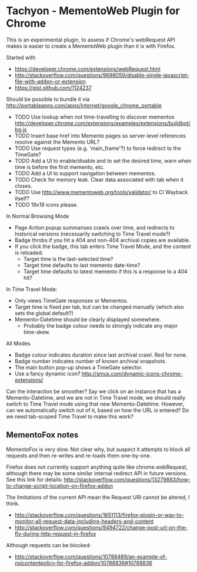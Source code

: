 Tachyon - MementoWeb Plugin for Chrome
======================================

This is an experimental plugin, to assess if Chrome's webRequest API makes is easier to create a MementoWeb plugin than it is with Firefox.

Started with 
* https://developer.chrome.com/extensions/webRequest.html
* http://stackoverflow.com/questions/9698059/disable-single-javascript-file-with-addon-or-extension
* https://gist.github.com/1124237

Should be possible to bundle it via http://portableapps.com/apps/internet/google_chrome_portable

* TODO Use lookup when not time-travelling to discover mementos http://developer.chrome.com/extensions/examples/extensions/buildbot/bg.js
* TODO Insert base href into Memento pages so server-level references resolve against the Memento URL?
* TODO Use request types (e.g. 'main_frame'?) to force redirect to the TimeGate?
* TODO Add a UI to enable/disable and to set the desired time, warn when time is before the first memento, etc.
* TODO Add a UI to support navigation between mementos.
* TODO Check for memory leak. Clear data associated with tab when it closes.
* TODO Use http://www.mementoweb.org/tools/validator/ to CI Wayback itself?
* TODO 19x19 icons please.

In Normal Browsing Mode
* Page Action popup summarises crawls over time, and redirects to historical versions (necessarily switching to Time Travel mode?)
* Badge throbs if you hit a 404 and non-404 archival copies are available.
* If you click the badge, this tab enters Time Travel Mode, and the content is reloaded.
  * Target time is the last-selected time? 
  * Target time defaults to last memento date-time?
  * Target time defaults to latest memento if this is a response to a 404 hit?

In Time Travel Mode:
* Only views TimeGate responses or Mementos.
* Target time is fixed per tab, but can be changed manually (which also sets the global default?)
* Memento-Datetime should be clearly displayed somewhere.
  * Probably the badge colour needs to strongly indicate any major time-skew.

All Modes
* Badge colour indicates duration since last archival crawl. Red for none.
* Badge number indicates number of known archival snapshots.
* The main button pop-up shows a TimeGate selector.
* Use a fancy dynamic icon? http://smus.com/dynamic-icons-chrome-extensions/

Can the interaction be smoother? Say we click on an instance that has a Memento-Datetime, and we are not in Time Travel mode, we should really switch to Time Travel mode using that new Memento-Datetime. However, can we automatically switch out of it, based on how the URL is entered? Do we need tab-scoped Time Travel to make this work?

MementoFox notes
----------------

MementoFox is very slow. Not clear why, but suspect it attempts to block all requests and then re-writes and re-loads them one-by-one.

Firefox does not currently support anything quite like chrome.webRequest, although there may be some similar internal redirect API in future versions. See this link for details: http://stackoverflow.com/questions/13279883/how-to-change-script-location-on-firefox-addon

The limitations of the current API mean the Request URI cannot be altered, I think.
 * http://stackoverflow.com/questions/1651113/firefox-plugin-or-way-to-monitor-all-request-data-including-headers-and-content
 * http://stackoverflow.com/questions/9494722/change-post-url-on-the-fly-during-http-request-in-firefox

Although requests can be blocked:
 * http://stackoverflow.com/questions/10788489/an-example-of-nsicontentpolicy-for-firefox-addon/10788836#10788836
